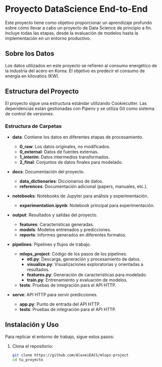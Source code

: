 # Proyecto DataScience End-to-End

Este proyecto tiene como objetivo proporcionar un aprendizaje profundo sobre cómo llevar a cabo un proyecto de Data Science de principio a fin. Incluye todas las etapas, desde la evaluación de modelos hasta la implementación en un entorno productivo.

## Sobre los Datos

Los datos utilizados en este proyecto se refieren al consumo energético de la industria del acero en Korea. El objetivo es predecir el consumo de energía en kilovatios (KW).

## Estructura del Proyecto

El proyecto sigue una estructura estándar utilizando Cookiecutter. Las dependencias están gestionadas con Pipenv y se utiliza Git como sistema de control de versiones.

### Estructura de Carpetas

- **data**: Contiene los datos en diferentes etapas de procesamiento.
  - **0_raw**: Los datos originales, no modificados.
  - **0_external**: Datos de fuentes externas.
  - **1_interim**: Datos intermedios transformados.
  - **2_final**: Conjuntos de datos finales para modelado.

- **docs**: Documentación del proyecto.
  - **data_dictionaries**: Diccionarios de datos.
  - **references**: Documentación adicional (papers, manuales, etc.).

- **notebooks**: Notebooks de Jupyter para análisis y experimentación.
  - **experimentation.ipynb**: Notebook principal para experimentación.

- **output**: Resultados y salidas del proyecto.
  - **features**: Características generadas.
  - **models**: Modelos entrenados y predicciones.
  - **reports**: Informes generados en diferentes formatos.

- **pipelines**: Pipelines y flujos de trabajo.
  - **mlops_project**: Código de los pasos de los pipelines.
    - **etl.py**: Descarga, generación y procesamiento de datos.
    - **visualize.py**: Visualizaciones exploratorias y orientadas a resultados.
    - **features.py**: Generación de características para modelado.
    - **train.py**: Entrenamiento y evaluación de modelos.
  - **tests**: Pruebas de integración para el API HTTP.

- **serve**: API HTTP para servir predicciones.
  - **app.py**: Punto de entrada del API HTTP.
  - **tests**: Pruebas de integración para el API HTTP.

## Instalación y Uso

Para replicar el entorno de trabajo, sigue estos pasos:

1. Clona el repositorio:
   ```bash
   git clone https://github.com/AlexeiEACS/mlops-project
   cd tu_proyecto
